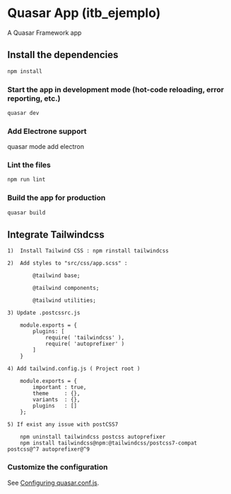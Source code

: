 # Quasar App (itb_ejemplo)

A Quasar Framework app

## Install the dependencies
```bash
npm install
```

### Start the app in development mode (hot-code reloading, error reporting, etc.)
```bash
quasar dev
```

### Add Electrone support
quasar mode add electron


### Lint the files
```bash
npm run lint
```

### Build the app for production
```bash
quasar build
```

## Integrate Tailwindcss
```
1)  Install Tailwind CSS : npm rinstall tailwindcss

2)  Add styles to "src/css/app.scss" :

        @tailwind base;

        @tailwind components;

        @tailwind utilities;

3) Update .postcssrc.js
    
    module.exports = {
        plugins: [
            require( 'tailwindcss' ),
            require( 'autoprefixer' )
        ]
    }

4) Add tailwind.config.js ( Project root )

    module.exports = {
        important : true,
        theme     : {},
        variants  : {},
        plugins   : []
    };

5) If exist any issue with postCSS7

    npm uninstall tailwindcss postcss autoprefixer
    npm install tailwindcss@npm:@tailwindcss/postcss7-compat postcss@^7 autoprefixer@^9

```

### Customize the configuration
See [Configuring quasar.conf.js](https://quasar.dev/quasar-cli/quasar-conf-js).

